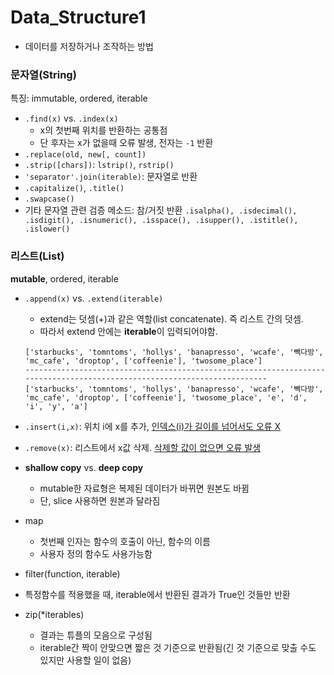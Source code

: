 # Data_Structure1

- 데이터를 저장하거나 조작하는 방법



### 문자열(String)

특징: immutable, ordered, iterable

- `.find(x)` vs. `.index(x)` 
  - x의 첫번째 위치를 반환하는 공통점
  - 단 후자는 x가 없을때 오류 발생, 전자는 `-1` 반환
- `.replace(old, new[, count])`
- `.strip([chars])`: `lstrip()`, `rstrip()`
- `'separator'.join(iterable)`: 문자열로 반환
- `.capitalize()`, `.title()`
- `.swapcase()`
- 기타 문자열 관련 검증 메소드: 참/거짓 반환
  `.isalpha(), .isdecimal(), .isdigit(), .isnumeric(), .isspace(), .isupper(), .istitle(), .islower()`



### 리스트(List)

**mutable**, ordered, iterable

- `.append(x)` vs. `.extend(iterable)`

  -  extend는 덧셈(+)과 같은 역할(list concatenate). 즉 리스트 간의 덧셈. 
  - 따라서 extend 안에는 **iterable**이 입력되어야함.

  ```
  ['starbucks', 'tomntoms', 'hollys', 'banapresso', 'wcafe', '빽다방', 'mc_cafe', 'droptop', ['coffeenie'], 'twosome_place']
  -------------------------------------------------------------------------------------------------------------------------
  ['starbucks', 'tomntoms', 'hollys', 'banapresso', 'wcafe', '빽다방', 'mc_cafe', 'droptop', ['coffeenie'], 'twosome_place', 'e', 'd', 'i', 'y', 'a']
  ```

  

- `.insert(i,x)`: 위치 i에 x를 추가, <u>인덱스(i)가 길이를 넘어서도 오류 X</u>

- `.remove(x)`: 리스트에서 x값 삭제. <u>삭제할 값이 없으면 오류 발생</u>

- **shallow copy** vs. **deep copy**

  - mutable한 자료형은 복제된 데이터가 바뀌면 원본도 바뀜
  - 단, slice 사용하면 원본과 달라짐

- map 

  - 첫번째 인자는 함수의 호출이 아닌, 함수의 이름
  - 사용자 정의 함수도 사용가능함

-  filter(function, iterable)

  - 특정함수를 적용했을 때, iterable에서 반환된 결과가 True인 것들만 반환

- zip(*iterables)

  - 결과는 튜플의 모음으로 구성됨
  - iterable간 짝이 안맞으면 짧은 것 기준으로 반환됨(긴 것 기준으로 맞출 수도 있지만 사용할 일이 없음)